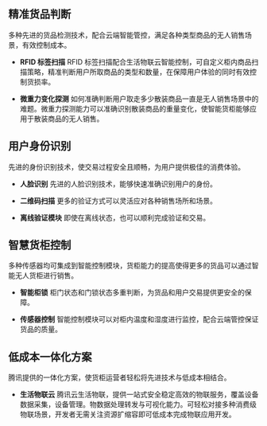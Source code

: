 ## 精准货品判断
多种先进的货品检测技术，配合云端智能管控，满足各种类型商品的无人销售场景，有效控制成本。
- **RFID 标签扫描**
 RFID 标签扫描配合生活物联云智能控制，可自定义柜内商品扫描策略，精准判断用户所取商品的类型和数量，在保障用户体验的同时有效控制货损率。

- **微重力变化探测**
 如何准确判断用户取走多少散装商品一直是无人销售场景中的难题。微重力探测能力可以准确识别散装商品的重量变化，使智能货柜能够应用于散装商品的无人销售。



## 用户身份识别
先进的身份识别技术，使交易过程安全且顺畅，为用户提供极佳的消费体验。
- **人脸识别**
 先进的人脸识别技术，能够快速准确识别用户的身份。

- **二维码扫描**
 更多的验证方式可以灵活应对各种销售场所和场景。

- **离线验证模块**
即使在离线状态，也可以顺利完成验证和交易。


## 智慧货柜控制
多种传感器均可集成到智能控制模块，货柜能力的提高使得更多的货品可以通过智能无人货柜进行销售。
- **智能柜锁**
 柜门状态和门锁状态多重判断，为货品和用户交易提供更安全的保障。
 
- **传感器控制**
 智能控制模块可以对柜内温度和湿度进行监控，配合云端管控保证货品的质量。
 
## 低成本一体化方案
腾讯提供的一体化方案，使货柜运营者轻松将先进技术与低成本相结合。
- **生活物联云**
 腾讯云生活物联，提供一站式安全稳定高效的物联服务，覆盖设备数据采集，设备管理。物数据处理转发与可视化能力。可轻松对接多种消费级物联场景，开发者无需关注资源扩缩容即可低成本完成物联应用开发。
